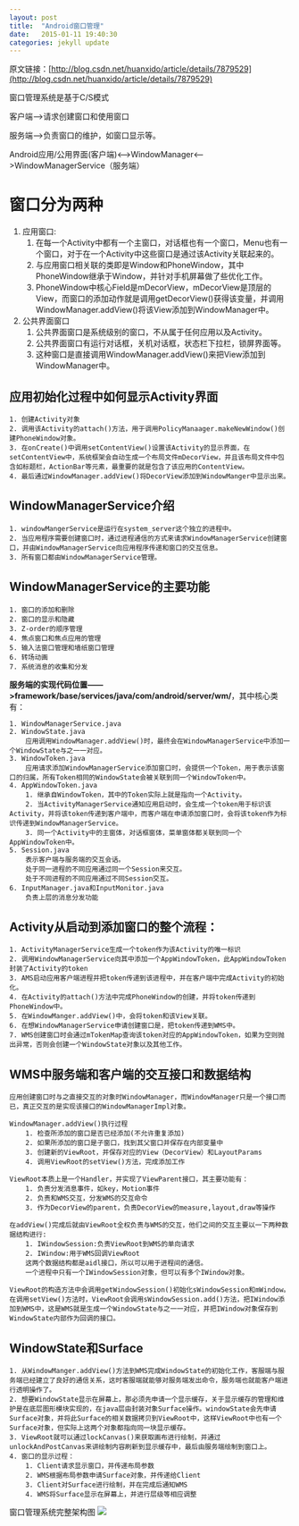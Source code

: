 ```yaml
---
layout: post
title:  "Android窗口管理"
date:   2015-01-11 19:40:30
categories: jekyll update
---
```

原文链接：[http://blog.csdn.net/huanxido/article/details/7879529](http://blog.csdn.net/huanxido/article/details/7879529)

窗口管理系统是基于C/S模式

客户端-->请求创建窗口和使用窗口

服务端-->负责窗口的维护，如窗口显示等。

Android应用/公用界面(客户端)<——>WindowManager<——>WindowManagerService（服务端）

# 窗口分为两种 #

1. 应用窗口:
	1. 在每一个Activity中都有一个主窗口，对话框也有一个窗口，Menu也有一个窗口，对于在一个Activity中这些窗口是通过该Activity关联起来的。
	2. 与应用窗口相关联的类即是Window和PhoneWindow，其中PhoneWindow继承于Window，并针对手机屏幕做了些优化工作。
	3. PhoneWindow中核心Field是mDecorView，mDecorView是顶层的View，而窗口的添加动作就是调用getDecorView()获得该变量，并调用WindowManager.addView()将该View添加到WindowManager中。
2. 公共界面窗口
	1. 公共界面窗口是系统级别的窗口，不从属于任何应用以及Activity。
	2. 公共界面窗口有运行对话框，关机对话框，状态栏下拉栏，锁屏界面等。
	3. 这种窗口是直接调用WindowManager.addView()来把View添加到WindowManager中。

## 应用初始化过程中如何显示Activity界面 ##

	1. 创建Activity对象
	2. 调用该Activity的attach()方法，用于调用PolicyManaager.makeNewWindow()创建PhoneWindow对象。
	3. 在onCreate()中调用setContentView()设置该Activity的显示界面，在setContentView中，系统框架会自动生成一个布局文件mDecorView，并且该布局文件中包含如标题栏，ActionBar等元素，最重要的就是包含了该应用的ContentView。
	4. 最后通过WindowManager.addView()将DecorView添加到WindowManger中显示出来。

## WindowManagerService介绍 ##
	1. windowMangerService是运行在system_server这个独立的进程中。
	2. 当应用程序需要创建窗口时，通过进程通信的方式来请求WindowManagerService创建窗口，并由WindowManagerService向应用程序传递和窗口的交互信息。
	3. 所有窗口都由WindowManagerService管理。

## WindowManagerService的主要功能 ##
	1. 窗口的添加和删除
	2. 窗口的显示和隐藏
	3. Z-order的顺序管理
	4. 焦点窗口和焦点应用的管理
	5. 输入法窗口管理和墙纸窗口管理
	6. 转场动画
	7. 系统消息的收集和分发

**服务端的实现代码位置——>framework/base/services/java/com/android/server/wm/**，其中核心类有：

	1. WindowManagerService.java
	2. WindowState.java
		应用调用WindowManager.addView()时，最终会在WindowManagerService中添加一个WindowState与之一一对应。
	3. WindowToken.java
		应用请求添加WindowManagerService添加窗口时，会提供一个Token，用于表示该窗口的归属，所有Token相同的WindowState会被关联到同一个WindowToken中。
	4. AppWindowToken.java
		1. 继承自WindowToken，其中的Token实际上就是指向一个Activity。
		2. 当ActivityManagerService通知应用启动时，会生成一个token用于标识该Activity，并将该token传递到客户端中，而客户端在申请添加窗口时，会将该token作为标识传递到WindowManagerService。
		3. 同一个Activity中的主窗体，对话框窗体，菜单窗体都关联到同一个AppWindowToken中。
	5. Session.java
		表示客户端与服务端的交互会话。
		处于同一进程的不同应用通过同一个Session来交互。
		处于不同进程的不同应用通过不同Session交互。
	6. InputManager.java和InputMonitor.java
		负责上层的消息分发功能


## Activity从启动到添加窗口的整个流程： ##

	1. ActivityManagerService生成一个token作为该Activity的唯一标识
	2. 调用WindowManagerService向其中添加一个AppWindowToken，此AppWindowToken封装了Activity的token
	3. AMS启动应用客户端进程并把token传递到该进程中，并在客户端中完成Activity的初始化。
	4. 在Activity的attach()方法中完成PhoneWindow的创建，并将token传递到PhoneWindow中。
	5. 在WindowManger.addView()中，会将token和该View关联。
	6. 在想WindowManagerService申请创建窗口是，把token传递到WMS中。
	7. WMS创建窗口时会通过mTokenMap查询该token对应的AppWindowToken，如果为空则抛出异常，否则会创建一个WindowState对象以及其他工作。

## WMS中服务端和客户端的交互接口和数据结构 ##
	应用创建窗口时与之直接交互的对象时WindowManager，而WindowManager只是一个接口而已，真正交互的是实现该接口的WindowManagerImpl对象。

	WindowManager.addView()执行过程
		1. 检查所添加的窗口是否已经添加(不允许重复添加)
		2. 如果所添加的窗口是子窗口，找到其父窗口并保存在内部变量中
		3. 创建新的ViewRoot，并保存对应的View（DecorView）和LayoutParams
		4. 调用ViewRoot的setView()方法，完成添加工作

	ViewRoot本质上是一个Handler，并实现了ViewParent接口，其主要功能有：
		1. 负责分发消息事件，如key，Motion事件
		2. 负责和WMS交互，分发WMS的交互命令
		3. 作为DecorView的parent，负责DecorView的measure,layout,draw等操作

	在addView()完成后就由ViewRoot全权负责与WMS的交互，他们之间的交互主要以一下两种数据结构进行:
		1. IWindowSession:负责ViewRoot到WMS的单向请求
		2. IWindow:用于WMS回调ViewRoot
		这两个数据结构都是aidl接口，所以可以用于进程间的通信。
		一个进程中只有一个IWindowSession对象，但可以有多个IWindow对象。

	ViewRoot的构造方法中会调用getWindowSession()初始化sWindowSession和mWindow。
	在调用setView()方法时，ViewRoot会调用sWindowSession.add()方法，把IWindow添加到WMS中，这是WMS就是生成一个WindowState与之一一对应，并把IWindow对象保存到WindowState内部作为回调的接口。

## WindowState和Surface ##
	1. 从WindowManger.addView()方法到WMS完成WindowState的初始化工作，客服端与服务端已经建立了良好的通信关系，这时客服端就能够对服务端发出命令，服务端也就能客户端进行透明操作了。
	2. 想要WindowState显示在屏幕上，那必须先申请一个显示缓存，关于显示缓存的管理和维护是在底层图形模块实现的，在java层由封装对象Surface操作。windowState会先申请Surface对象，并将此Surface的相关数据拷贝到ViewRoot中，这样ViewRoot中也有一个Surface对象，但实际上这两个对象都指向同一块显示缓存。
	3. ViewRoot就可以通过lockCanvas()来获取画布进行绘制，并通过unlockAndPostCanvas来讲绘制内容刷新到显示缓存中，最后由服务端绘制到窗口上。
	4. 窗口的显示过程：
		1. Client请求显示窗口，并传递布局参数
		2. WMS根据布局参数申请Surface对象，并传递给Client
		3. Client对Surface进行绘制，并在完成后通知WMS
		4. WMS将Surface显示在屏幕上，并进行层级等相应调整

窗口管理系统完整架构图
	![](http://img.my.csdn.net/uploads/201208/17/1345218629_9884.png)




	
